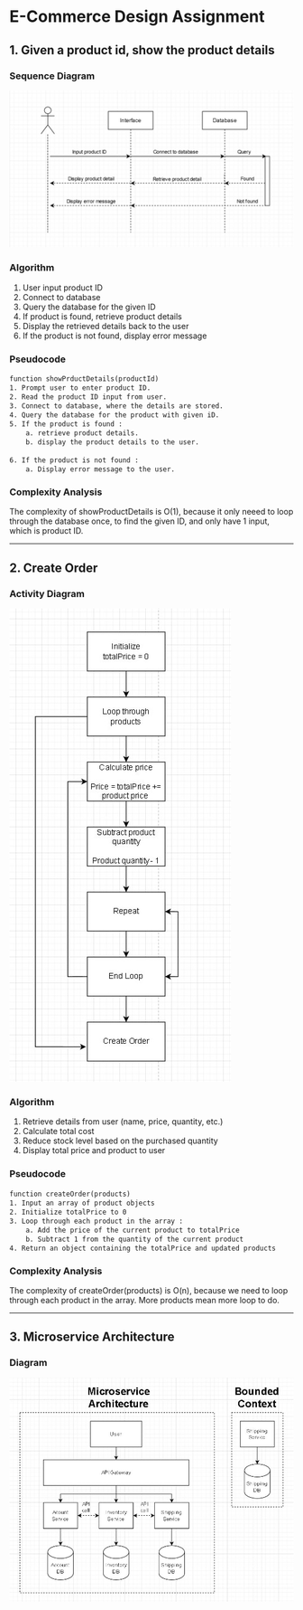# E-Commerce Design Assignment

## 1. Given a product id, show the product details

### Sequence Diagram

![Sequence Diagram](/images/sequence-diagram.jpg "Sequence Diagram")

### Algorithm

1. User input product ID
2. Connect to database
3. Query the database for the given ID
4. If product is found, retrieve product details
5. Display the retrieved details back to the user
6. If the product is not found, display error message

### Pseudocode

```pseudocode
function showPrductDetails(productId)
1. Prompt user to enter product ID.
2. Read the product ID input from user.
3. Connect to database, where the details are stored.
4. Query the database for the product with given iD.
5. If the product is found :
    a. retrieve product details.
    b. display the product details to the user.

6. If the product is not found :
    a. Display error message to the user.
```

### Complexity Analysis

The complexity of showProductDetails is O(1), because it only neeed to loop through the database once, to find the given ID, and only have 1 input, which is product ID.

---

## 2. Create Order

### Activity Diagram

![Activity Diagram](/images/activity-diagram.jpg "Activity Diagram")

### Algorithm

1. Retrieve details from user (name, price, quantity, etc.)
2. Calculate total cost
3. Reduce stock level based on the purchased quantity
4. Display total price and product to user

### Pseudocode

```pseudocode
function createOrder(products)
1. Input an array of product objects
2. Initialize totalPrice to 0
3. Loop through each product in the array :
    a. Add the price of the current product to totalPrice
    b. Subtract 1 from the quantity of the current product
4. Return an object containing the totalPrice and updated products
```

### Complexity Analysis

The complexity of createOrder(products) is O(n), because we need to loop through each product in the array. More products mean more loop to do.

---

## 3. Microservice Architecture

### Diagram

![Microservice Diagram](/images/microservice-architecture.jpg "Microservice Diagram")
